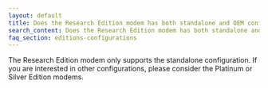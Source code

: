 ```yaml
---
layout: default
title: Does the Research Edition modem has both standalone and OEM configurations?
search_content: Does the Research Edition modem has both standalone and OEM configurations?
faq_section: editions-configurations
---
```


The Research Edition modem only supports the standalone configuration. If you are interested in other configurations, please consider the Platinum or Silver Edition modems.
